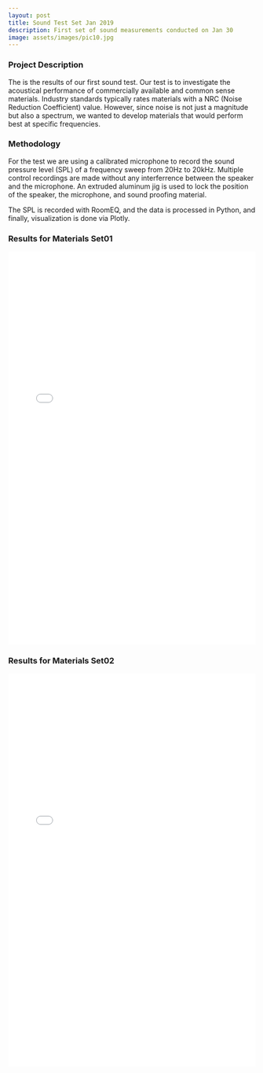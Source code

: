 ```yaml
---
layout: post
title: Sound Test Set Jan 2019
description: First set of sound measurements conducted on Jan 30
image: assets/images/pic10.jpg
---
```

<h3>Project Description</h3>
The is the results of our first sound test. Our test is to investigate the acoustical performance of commercially available and common sense materials. Industry standards typically rates materials with a NRC (Noise Reduction Coefficient) value. However, since noise is not just a magnitude but also a spectrum, we wanted to develop materials that would perform best at specific frequencies.

<h3>Methodology</h3>
<p>For the test we are using a calibrated microphone to record the sound pressure level (SPL) of a frequency sweep from 20Hz to 20kHz. Multiple control recordings are made without any interferrence between the speaker and the microphone. An extruded aluminum jig is used to lock the position of the speaker, the microphone, and sound proofing material.

The SPL is recorded with RoomEQ, and the data is processed in Python, and finally, visualization is done via Plotly.</p>

<h3 id="content">Results for Materials Set01</h3>

<iframe width="100%" height="800" frameborder="0" scrolling="no" src="//plot.ly/~prattitl/152.embed"></iframe>

<h3 id="content">Results for Materials Set02</h3>

<iframe width="100%" height="800" frameborder="0" scrolling="no" src="//plot.ly/~prattitl/154.embed"></iframe>